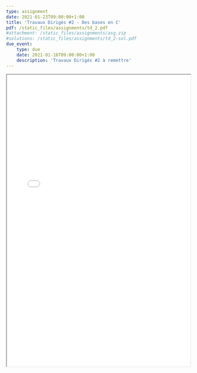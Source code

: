 ```yaml
---
type: assignment
date: 2021-01-23T09:00:00+1:00
title: 'Travaux Dirigés #2 - Des bases en C'
pdf: /static_files/assignments/td_2.pdf
#attachment: /static_files/assignments/asg.zip
#solutions: /static_files/assignments/td_2-sol.pdf
due_event:
    type: due
    date: 2021-01-16T09:00:00+1:00
    description: 'Travaux Dirigés #2 à remettre'
---
```

<iframe src="{{ page.pdf | prepend: site.baseurl | prepend : site.url}}" width="100%" height="800em"></iframe>

